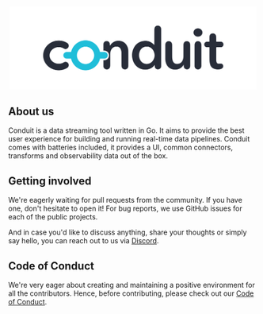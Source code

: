 <p align="center">
	<a href="https://conduit.io/" target="_blank">
      <img alt="Conduit logo" src="/images/conduit-logo-outlined.svg" width="500px">
    </a>
    <br>
</p>

## About us
Conduit is a data streaming tool written in Go. It aims to provide the best user experience for building and running real-time data pipelines. Conduit comes with batteries included, it provides a UI, common connectors, transforms and observability data out of the box.

## Getting involved 
We're eagerly waiting for pull requests from the community. If you have one, don't hesitate to open it! For bug reports, we use GitHub issues for each of the public projects. 

And in case you'd like to discuss anything, share your thoughts or simply say hello, you can reach out to us via [Discord](https://discord.meroxa.com/).

## Code of Conduct
We're very eager about creating and maintaining a positive environment for all the contributors. Hence, before contributing, please check out our [Code of Conduct](https://github.com/ConduitIO/.github/blob/main/CODE_OF_CONDUCT.md).
